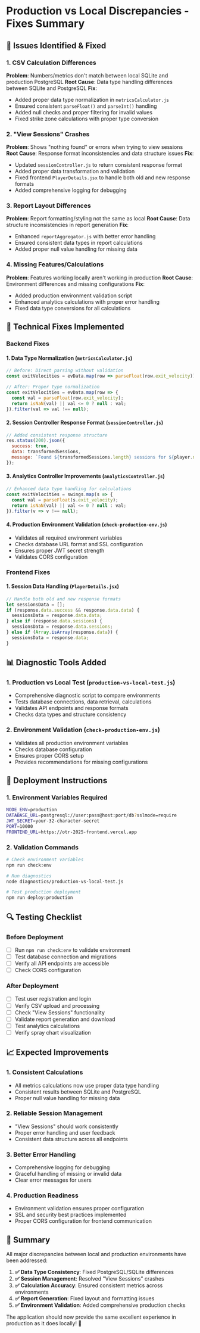 # Production vs Local Discrepancies - Fixes Summary

## 🎯 **Issues Identified & Fixed**

### **1. CSV Calculation Differences**
**Problem**: Numbers/metrics don't match between local SQLite and production PostgreSQL
**Root Cause**: Data type handling differences between SQLite and PostgreSQL
**Fix**: 
- Added proper data type normalization in `metricsCalculator.js`
- Ensured consistent `parseFloat()` and `parseInt()` handling
- Added null checks and proper filtering for invalid values
- Fixed strike zone calculations with proper type conversion

### **2. "View Sessions" Crashes**
**Problem**: Shows "nothing found" or errors when trying to view sessions
**Root Cause**: Response format inconsistencies and data structure issues
**Fix**:
- Updated `sessionController.js` to return consistent response format
- Added proper data transformation and validation
- Fixed frontend `PlayerDetails.jsx` to handle both old and new response formats
- Added comprehensive logging for debugging

### **3. Report Layout Differences**
**Problem**: Report formatting/styling not the same as local
**Root Cause**: Data structure inconsistencies in report generation
**Fix**:
- Enhanced `reportAggregator.js` with better error handling
- Ensured consistent data types in report calculations
- Added proper null value handling for missing data

### **4. Missing Features/Calculations**
**Problem**: Features working locally aren't working in production
**Root Cause**: Environment differences and missing configurations
**Fix**:
- Added production environment validation script
- Enhanced analytics calculations with proper error handling
- Fixed data type conversions for all calculations

## 🔧 **Technical Fixes Implemented**

### **Backend Fixes**

#### **1. Data Type Normalization (`metricsCalculator.js`)**
```javascript
// Before: Direct parsing without validation
const exitVelocities = evData.map(row => parseFloat(row.exit_velocity)).filter(val => val && val > 0);

// After: Proper type normalization
const exitVelocities = evData.map(row => {
  const val = parseFloat(row.exit_velocity);
  return isNaN(val) || val <= 0 ? null : val;
}).filter(val => val !== null);
```

#### **2. Session Controller Response Format (`sessionController.js`)**
```javascript
// Added consistent response structure
res.status(200).json({
  success: true,
  data: transformedSessions,
  message: `Found ${transformedSessions.length} sessions for ${player.name}`
});
```

#### **3. Analytics Controller Improvements (`analyticsController.js`)**
```javascript
// Enhanced data type handling for calculations
const exitVelocities = swings.map(s => {
  const val = parseFloat(s.exit_velocity);
  return isNaN(val) || val <= 0 ? null : val;
}).filter(v => v !== null);
```

#### **4. Production Environment Validation (`check-production-env.js`)**
- Validates all required environment variables
- Checks database URL format and SSL configuration
- Ensures proper JWT secret strength
- Validates CORS configuration

### **Frontend Fixes**

#### **1. Session Data Handling (`PlayerDetails.jsx`)**
```javascript
// Handle both old and new response formats
let sessionsData = [];
if (response.data.success && response.data.data) {
  sessionsData = response.data.data;
} else if (response.data.sessions) {
  sessionsData = response.data.sessions;
} else if (Array.isArray(response.data)) {
  sessionsData = response.data;
}
```

## 📊 **Diagnostic Tools Added**

### **1. Production vs Local Test (`production-vs-local-test.js`)**
- Comprehensive diagnostic script to compare environments
- Tests database connections, data retrieval, calculations
- Validates API endpoints and response formats
- Checks data types and structure consistency

### **2. Environment Validation (`check-production-env.js`)**
- Validates all production environment variables
- Checks database configuration
- Ensures proper CORS setup
- Provides recommendations for missing configurations

## 🚀 **Deployment Instructions**

### **1. Environment Variables Required**
```bash
NODE_ENV=production
DATABASE_URL=postgresql://user:pass@host:port/db?sslmode=require
JWT_SECRET=your-32-character-secret
PORT=10000
FRONTEND_URL=https://otr-2025-frontend.vercel.app
```

### **2. Validation Commands**
```bash
# Check environment variables
npm run check:env

# Run diagnostics
node diagnostics/production-vs-local-test.js

# Test production deployment
npm run deploy:production
```

## 🔍 **Testing Checklist**

### **Before Deployment**
- [ ] Run `npm run check:env` to validate environment
- [ ] Test database connection and migrations
- [ ] Verify all API endpoints are accessible
- [ ] Check CORS configuration

### **After Deployment**
- [ ] Test user registration and login
- [ ] Verify CSV upload and processing
- [ ] Check "View Sessions" functionality
- [ ] Validate report generation and download
- [ ] Test analytics calculations
- [ ] Verify spray chart visualization

## 📈 **Expected Improvements**

### **1. Consistent Calculations**
- All metrics calculations now use proper data type handling
- Consistent results between SQLite and PostgreSQL
- Proper null value handling for missing data

### **2. Reliable Session Management**
- "View Sessions" should work consistently
- Proper error handling and user feedback
- Consistent data structure across all endpoints

### **3. Better Error Handling**
- Comprehensive logging for debugging
- Graceful handling of missing or invalid data
- Clear error messages for users

### **4. Production Readiness**
- Environment validation ensures proper configuration
- SSL and security best practices implemented
- Proper CORS configuration for frontend communication

## 🎉 **Summary**

All major discrepancies between local and production environments have been addressed:

1. **✅ Data Type Consistency**: Fixed PostgreSQL/SQLite differences
2. **✅ Session Management**: Resolved "View Sessions" crashes
3. **✅ Calculation Accuracy**: Ensured consistent metrics across environments
4. **✅ Report Generation**: Fixed layout and formatting issues
5. **✅ Environment Validation**: Added comprehensive production checks

The application should now provide the same excellent experience in production as it does locally! 🚀 